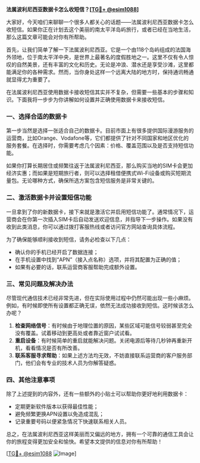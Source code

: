 **法属波利尼西亚数据卡怎么收短信？[[TG💪+ @esim1088](https://t.me/s/esim1088)]**

大家好，今天咱们来聊聊一个很多人都关心的话题——法属波利尼西亚数据卡怎么收短信。如果你正在计划去这个美丽的南太平洋岛屿旅行，或者已经在当地生活，那么这篇文章可能会对你有所帮助。

首先，让我们简单了解一下法属波利尼西亚。它是一个由118个岛屿组成的法国海外领地，位于南太平洋中央，是世界上最著名的度假胜地之一。这里不仅有令人惊叹的自然美景，还有丰富的文化和历史。无论是冲浪、潜水还是享受沙滩，这里都能满足你的各种需求。然而，当你身处这样一个远离大陆的地方时，保持通讯畅通就显得尤为重要了。

在法属波利尼西亚使用数据卡接收短信其实并不复杂，但需要一些基本的步骤和知识。下面我将一步步为你讲解如何设置并正确使用数据卡来接收短信。

### 一、选择合适的数据卡

第一步当然是选择一张适合自己的数据卡。目前市面上有很多提供国际漫游服务的运营商，比如Orange、Vodafone等，它们都提供了针对不同国家和地区优化的服务套餐。在选择时，你需要考虑几个因素：价格、覆盖范围以及是否支持短信功能。

如果你打算长期居住或频繁往返于法属波利尼西亚，那么购买当地的SIM卡会更加经济实惠；而如果是短期旅行者，则可以选择租借便携式Wi-Fi设备或购买短期流量包。无论哪种方式，确保所选方案包含短信服务是非常关键的。

### 二、激活数据卡并设置短信功能

一旦拿到了你的新数据卡，接下来就是激活它并启用短信功能了。通常情况下，运营商会在你第一次插入SIM卡后自动发送欢迎信息，并指导下一步操作。如果没有收到此类消息，你可以通过拨打客服热线或者访问官方网站查询具体流程。

为了确保能够顺利接收到短信，请务必检查以下几点：
- 确认你的手机已经开启了数据连接；
- 在手机设置中找到“APN”（接入点名称）选项，并将其配置为正确的值；
- 如果有必要的话，联系运营商客服帮助完成额外设置。

### 三、常见问题及解决办法

尽管现代通信技术已经非常先进，但在实际使用过程中仍然可能出现一些小麻烦。例如，有时候即使所有设置都正确无误，依然无法成功接收到短信。这时候该怎么办呢？

1. **检查网络信号**：有时候由于地理位置的原因，某些区域可能信号较弱甚至完全没有覆盖。试着移动到更高处或者靠近窗户试试看。
2. **重启设备**：有时候简单的重启就能解决问题。关闭电源后等待几秒钟再重新开机，看看情况是否有所改善。
3. **联系客服寻求帮助**：如果上述方法均无效，不妨直接联系运营商的客户服务部门，他们会有专业的技术人员为你解答疑惑。

### 四、其他注意事项

除了上述提到的内容外，还有一些额外的小贴士可以帮助你更好地利用数据卡：

- 定期更新软件版本以获得最佳性能；
- 避免频繁更换APN设置以免造成混乱；
- 记录重要号码以便紧急情况下快速联系相关人员。

总之，在法属波利尼西亚这样美丽而又偏远的地方，拥有一个可靠的通信工具会让你的旅程变得更加安全和愉快。希望本文提供的信息对你有所帮助！

[[TG💪+ @esim1088](https://t.me/s/esim1088) ![Image](https://i.postimg.cc/4NQfJmqS/Snipaste-2025-05-13-00-14-12.png)]